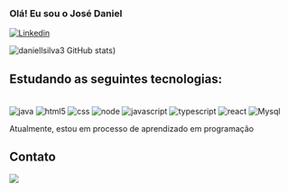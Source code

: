 ### Olá! Eu sou o José Daniel


[![Linkedin](https://img.shields.io/badge/LinkedIn-0077B5?style=for-the-badge&logo=linkedin&logoColor=white)](https://www.linkedin.com/in/josé-daniel-0a63461b2)

![daniellsilva3 GitHub stats](https://github-readme-stats.vercel.app/api?username=daniellsilva3&show_icons=true&theme=cobalt))

## Estudando as seguintes tecnologias:

<div style= "display: inline_block"><br/>
<img align="center" alt="java" src="https://img.shields.io/badge/Java-ED8B00?style=for-the-badge&logo=openjdk&logoColor=white"/>

<img align="center" alt="html5" src="https://img.shields.io/badge/HTML5-E34F26?style=for-the-badge&logo=html5&logoColor=white"/>

<img align="center" alt="css" src="https://img.shields.io/badge/CSS3-1572B6?style=for-the-badge&logo=css3&logoColor=white"/>

<img align="center" alt="node" src="https://img.shields.io/badge/Node.js-43853D?style=for-the-badge&logo=node.js&logoColor=white"/>

<img align="center" alt="javascript" src="https://img.shields.io/badge/JavaScript-323330?style=for-the-badge&logo=javascript&logoColor=F7DF1E"/>

<img align="center" alt="typescript" src="https://img.shields.io/badge/TypeScript-007ACC?style=for-the-badge&logo=typescript&logoColor=white"/>

<img align="center" alt="react" src="https://img.shields.io/badge/React-20232A?style=for-the-badge&logo=react&logoColor=61DAFB"/>

<img align="center" alt="Mysql" src="https://img.shields.io/badge/MySQL-00000F?style=for-the-badge&logo=mysql&logoColor=white"/>
</div>

Atualmente, estou em processo de aprendizado em programação

## Contato

<div>
<a href= "mailto:danieelsilva32@gmail.com"><img src= https://img.shields.io/badge/Gmail-D14836?style=for-the-badge&logo=gmail&logoColor=white></a>
</div>
